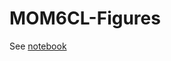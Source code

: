 # MOM6CL-Figures


See [notebook](https://nbviewer.org/github/breichl/MOM6CL-Figures/blob/main/OM4_Current_Differences.ipynb)
